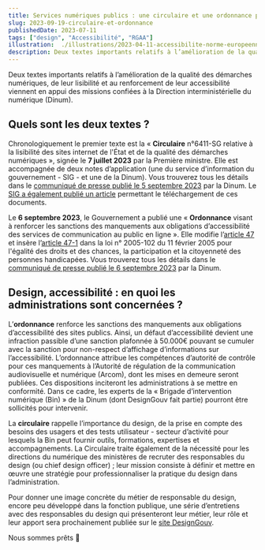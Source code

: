 ```yaml
---
title: Services numériques publics : une circulaire et une ordonnance pour renforcer l’accessibilité et le design 
slug: 2023-09-19-circulaire-et-ordonnance
publishedDate: 2023-07-11
tags: ["design", "Accessibilité", "RGAA"]
illustration:  ./illustrations/2023-04-11-accessibilite-norme-europeenne-francais.png
description: Deux textes importants relatifs à l’amélioration de la qualité des démarches numériques, de leur lisibilité et au renforcement de leur accessibilité viennent en appui des missions confiées à la Direction interministérielle du numérique (Dinum).
---
```


<p class="fr-text--lead">Deux textes importants relatifs à l’amélioration de la qualité des démarches numériques, de leur lisibilité et au renforcement de leur accessibilité viennent en appui des missions confiées à la Direction interministérielle du numérique (Dinum).</p>


## Quels sont les deux textes ?

Chronologiquement le premier texte est la « **Circulaire** n°6411-SG relative à la lisibilité des sites internet de l'État et de la qualité des démarches numériques », signée le **7 juillet 2023** par la Première ministre. Elle est accompagnée de deux notes d’application (une du service d’information du gouvernement - SIG - et une de la Dinum). Vous trouverez tous les détails dans le [communiqué de presse publié le 5 septembre 2023](https://www.numerique.gouv.fr/espace-presse/services-numeriques-publics-circulaire-premiere-ministre/) par la Dinum. Le [SIG a également publié un article](https://www.systeme-de-design.gouv.fr/a-propos/articles/circulaire-d-application/) permettant le téléchargement de ces documents. 

Le **6 septembre 2023**, le Gouvernement a publié une « **Ordonnance** visant à renforcer les sanctions des manquements aux obligations d’accessibilité des services de communication au public en ligne ». Elle modifie l’[article 47](https://www.legifrance.gouv.fr/loda/article_lc/LEGIARTI000037388867/) et insère l’[article 47-1](https://www.legifrance.gouv.fr/loda/article_lc/LEGIARTI000048050174/2023-09-08) dans la loi n° 2005-102 du 11 février 2005 pour l'égalité des droits et des chances, la participation et la citoyenneté des personnes handicapées. Vous trouverez tous les détails dans le [communiqué de presse publié le 6 septembre 2023](https://www.numerique.gouv.fr/espace-presse/accessibilite-numerique-a-100-percent-le-gouvernement-passe-a-la-vitesse-superieure-et-presente-une-ordonnance-visant-a-controler-laccessibilite-des-sites-des-administrations-publiques-a-compter-2024/) par la Dinum.

## Design, accessibilité : en quoi les administrations sont concernées ?

L’**ordonnance** renforce les sanctions des manquements aux obligations d’accessibilité des sites publics. Ainsi, un défaut d’accessibilité devient une infraction passible d’une sanction plafonnée à 50.000€ pouvant se cumuler avec la sanction pour non-respect d’affichage d’informations sur l’accessibilité. L’ordonnance attribue les compétences d’autorité de contrôle pour ces manquements à l’Autorité de régulation de la communication audiovisuelle et numérique (Arcom), dont les mises en demeure seront publiées. Ces dispositions inciteront les administrations à se mettre en conformité. Dans ce cadre, les experts de la « Brigade d’intervention numérique (Bin) » de la Dinum (dont DesignGouv fait partie) pourront être sollicités pour intervenir.

La **circulaire** rappelle l’importance du design, de la prise en compte des besoins des usagers et des tests utilisateur - secteur d’activité pour lesquels la Bin peut fournir outils, formations, expertises et accompagnements. La Circulaire traite également de la nécessité pour les directions du numérique des ministères de recruter des responsables du design (ou chief design officer) ; leur mission consiste à définir et mettre en œuvre une stratégie pour professionnaliser la pratique du design dans l’administration. 

Pour donner une image concrète du métier de responsable du design, encore peu développé dans la fonction publique, une série d’entretiens avec des responsables du design qui présenteront leur métier, leur rôle et leur apport sera prochainement publiée sur le [site DesignGouv](https://design.numerique.gouv.fr/).

Nous sommes prêts 🙂


